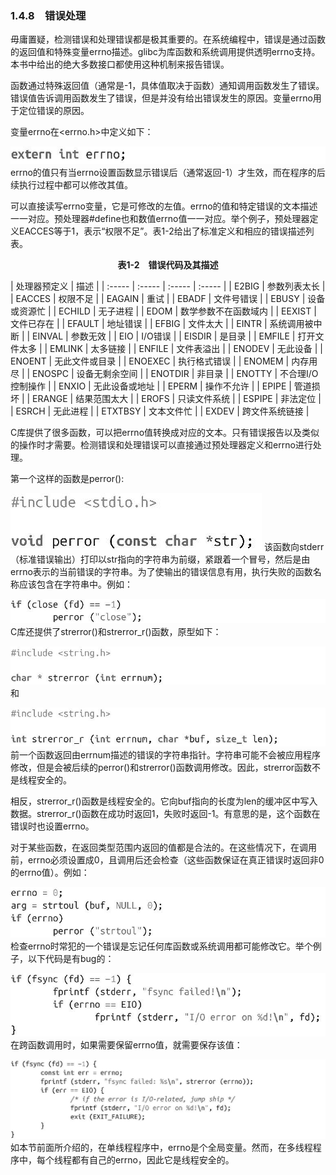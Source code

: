 ### 1.4.8　错误处理

毋庸置疑，检测错误和处理错误都是极其重要的。在系统编程中，错误是通过函数的返回值和特殊变量errno描述。glibc为库函数和系统调用提供透明errno支持。本书中给出的绝大多数接口都使用这种机制来报告错误。

函数通过特殊返回值（通常是-1，具体值取决于函数）通知调用函数发生了错误。错误值告诉调用函数发生了错误，但是并没有给出错误发生的原因。变量errno用于定位错误的原因。

变量errno在<errno.h>中定义如下：



![6.jpg](../images/6.jpg)
errno的值只有当errno设置函数显示错误后（通常返回-1）才生效，而在程序的后续执行过程中都可以修改其值。

可以直接读写errno变量，它是可修改的左值。errno的值和特定错误的文本描述一一对应。预处理器#define也和数值errno值一一对应。举个例子，预处理器定义EACCES等于1，表示“权限不足”。表1-2给出了标准定义和相应的错误描述列表。

<center class="my_markdown"><b class="my_markdown">表1-2　错误代码及其描述</b></center>

| 处理器预定义 | 描述 |
| :-----  | :-----  | :-----  | :-----  |
| E2BIG | 参数列表太长 |
| EACCES | 权限不足 |
| EAGAIN | 重试 |
| EBADF | 文件号错误 |
| EBUSY | 设备或资源忙 |
| ECHILD | 无子进程 |
| EDOM | 数学参数不在函数域内 |
| EEXIST | 文件已存在 |
| EFAULT | 地址错误 |
| EFBIG | 文件太大 |
| EINTR | 系统调用被中断 |
| EINVAL | 参数无效 |
| EIO | I/O错误 |
| EISDIR | 是目录 |
| EMFILE | 打开文件太多 |
| EMLINK | 太多链接 |
| ENFILE | 文件表溢出 |
| ENODEV | 无此设备 |
| ENOENT | 无此文件或目录 |
| ENOEXEC | 执行格式错误 |
| ENOMEM | 内存用尽 |
| ENOSPC | 设备无剩余空间 |
| ENOTDIR | 非目录 |
| ENOTTY | 不合理I/O控制操作 |
| ENXIO | 无此设备或地址 |
| EPERM | 操作不允许 |
| EPIPE | 管道损坏 |
| ERANGE | 结果范围太大 |
| EROFS | 只读文件系统 |
| ESPIPE | 非法定位 |
| ESRCH | 无此进程 |
| ETXTBSY | 文本文件忙 |
| EXDEV | 跨文件系统链接 |

C库提供了很多函数，可以把errno值转换成对应的文本。只有错误报告以及类似的操作时才需要。检测错误和处理错误可以直接通过预处理器定义和errno进行处理。

第一个这样的函数是perror():



![7.jpg](../images/7.jpg)
该函数向stderr（标准错误输出）打印以str指向的字符串为前缀，紧跟着一个冒号，然后是由errno表示的当前错误的字符串。为了使输出的错误信息有用，执行失败的函数名称应该包含在字符串中。例如：



![8.jpg](../images/8.jpg)
C库还提供了strerror()和strerror_r()函数，原型如下：



![9.jpg](../images/9.jpg)
和



![10.jpg](../images/10.jpg)
前一个函数返回由errnum描述的错误的字符串指针。字符串可能不会被应用程序修改，但是会被后续的perror()和strerror()函数调用修改。因此，strerror函数不是线程安全的。

相反，strerror_r()函数是线程安全的。它向buf指向的长度为len的缓冲区中写入数据。strerror_r()函数在成功时返回1，失败时返回-1。有意思的是，这个函数在错误时也设置errno。

对于某些函数，在返回类型范围内返回的值都是合法的。在这些情况下，在调用前，errno必须设置成0，且调用后还会检查（这些函数保证在真正错误时返回非0的errno值）。例如：



![11.jpg](../images/11.jpg)
检查errno时常犯的一个错误是忘记任何库函数或系统调用都可能修改它。举个例子，以下代码是有bug的：



![12.jpg](../images/12.jpg)
在跨函数调用时，如果需要保留errno值，就需要保存该值：



![13.jpg](../images/13.jpg)
如本节前面所介绍的，在单线程程序中，errno是个全局变量。然而，在多线程程序中，每个线程都有自己的errno，因此它是线程安全的。

